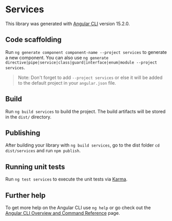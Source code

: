 # Services

This library was generated with [Angular CLI](https://github.com/angular/angular-cli) version 15.2.0.

## Code scaffolding

Run `ng generate component component-name --project services` to generate a new component. You can also use `ng generate directive|pipe|service|class|guard|interface|enum|module --project services`.
> Note: Don't forget to add `--project services` or else it will be added to the default project in your `angular.json` file. 

## Build

Run `ng build services` to build the project. The build artifacts will be stored in the `dist/` directory.

## Publishing

After building your library with `ng build services`, go to the dist folder `cd dist/services` and run `npm publish`.

## Running unit tests

Run `ng test services` to execute the unit tests via [Karma](https://karma-runner.github.io).

## Further help

To get more help on the Angular CLI use `ng help` or go check out the [Angular CLI Overview and Command Reference](https://angular.io/cli) page.
